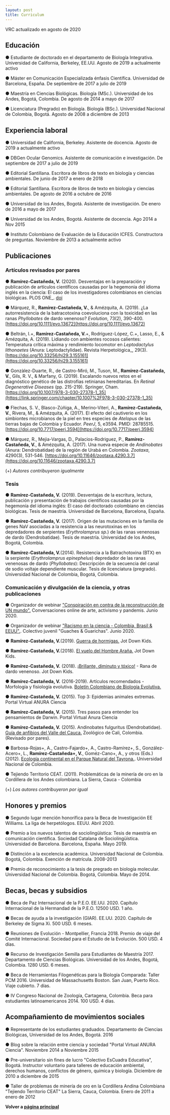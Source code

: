 ```yaml
---
layout: post
title: Curriculum
---
```

VRC actualizado en agosto de 2020

## Educación 
● Estudiante de doctorado en el departamento de Biología Integrativa. Universidad de California, Berkeley, EE.UU. Agosto de 2019 a actualmente activo

● Máster en Comunicación Especializada énfasis Científica. Universidad de Barcelona, España. De septiembre de 2017 a julio de 2019

● Maestría en Ciencias Biológicas. Biología (MSc.). Universidad de los Andes, Bogotá, Colombia. De agosto de 2014 a mayo de 2017

● Licenciatura (Pregrado) en Biología. Biología (BSc.). Universidad Nacional de Colombia, Bogotá.  Agosto de 2008 a diciembre de 2013


## Experiencia laboral
● Universidad de California, Berkeley. Asistente de docencia. Agosto de 2019 a actualmente activo

● DBGen Ocular Genomics. Asistente de comunicación e investigación. De septiembre de 2017 a julio de 2019

● Editorial Santillana. Escritora de libros de texto en biología y ciencias ambientales. De junio de 2017 a enero de 2018

● Editorial Santillana. Escritora de libros de texto en biología y ciencias ambientales. De agosto de 2016 a octubre de 2016

● Universidad de los Andes, Bogotá. Asistente de investigación. De enero de 2016 a mayo de 2017

● Universidad de los Andes, Bogotá. Asistente de docencia. Ago 2014 a Nov 2015

● Instituto Colombiano de Evaluación de la Educación ICFES. Constructora de preguntas. Noviembre de 2013 a actualmente activo


## Publicaciones

### Artículos revisados por pares

● **Ramírez-Castañeda, V.** (2020). Desventajas en la preparación y publicación de artículos científicos causadas por la hegemonia del idioma inglés en la ciencia: El caso de los investigadores colombianos en ciencias biológicas. PLOS ONE_. [doi](https://journals.plos.org/plosone/article?id=10.1371/journal.pone.0238372)

● Márquez, R., **Ramírez-Castañeda, V.**, & Amézquita, A. (2019). ¿La autorresistencia de la batracotoxina coevoluciona con la toxicidad en las ranas _Phyllobates_ de dardo venenoso? _Evolution_, 73(2), 390-400. [https://doi.org/10.1111/evo.13672](https://doi.org/10.1111/evo.13672)

● Beltrán, I.+, **Ramírez-Castañeda, V.**+, Rodríguez-López, C.+, Lasso, E., & Amézquita, A. (2019). Lidiando con ambientes rocosos calientes: Temperatura crítica máxima y rendimiento locomotor en _Leptodactylus lithonaetes_ (Anura: Leptodactylidae). Revista Herpetológica_, 29(3). [https://doi.org/10.33256/hj29.3.155161](https://doi.org/10.33256/hj29.3.155161)

● Gonzàlez-Duarte, R., de Castro-Miró, M., Tuson, M., **Ramírez-Castañeda, V.**, Gils, R. V., & Marfany, G. (2019). Escalando nuevos retos en el diagnóstico genético de las distrofias retinianas hereditarias. En _Retinal Degenerative Diseases_ (pp. 215-219). Springer, Cham.[https://doi.org/10.1007/978-3-030-27378-1_35](https://link.springer.com/chapter/10.1007%2F978-3-030-27378-1_35)

● Flechas, S. V., Blasco-Zúñiga, A., Merino-Viteri, A., **Ramírez-Castañeda, V.**, Rivera, M., & Amézquita, A. (2017). El efecto del cautiverio en los simbiontes microbianos de la piel en tres especies de _Atelopus_ de las tierras bajas de Colombia y Ecuador. _PeerJ_, 5, e3594. PMID: 28785515. [https://doi.org/10.7717/peerj.3594](https://doi.org/10.7717/peerj.3594)

● Márquez, R., Mejia-Vargas, D., Palacios-Rodriguez, P., **Ramírez-Castañeda, V.**, & Amézquita, A. (2017). Una nueva especie de _Andinobates_ (Anura: Dendrobatidae) de la región de Urabá en Colombia. _Zootaxa_, 4290(3), 531-546. [https://doi.org/10.11646/zootaxa.4290.3.7](https://doi.org/10.11646/zootaxa.4290.3.7)

(+) _Autores contribuyeron igualmente_ 

### Tesis
● **Ramírez-Castañeda, V.** (2019). Desventajas de la escritura, lectura, publicación y presentación de trabajos científicos causadas por la hegemonía del idioma inglés: El caso del doctorado colombiano en ciencias biológicas. Tesis de maestría. Universidad de Barcelona, Barcelona, España.

● **Ramírez-Castañeda, V.** (2017). Origen de las mutaciones en la familia de genes NaV asociadas a la resistencia a las neurotoxinas en los depredadores de serpientes (_Erythrolamprus sp._) de las ranas venenosas de dardo (Dendrobatidae). Tesis de maestría. Universidad de los Andes, Bogotá, Colombia.

● **Ramírez-Castañeda, V.**(2014). Resistencia a la Batrachotoxina (BTX) en la serpiente (_Erythrolamprus epinephelus_) depredador de las ranas venenosas de dardo (_Phyllobates_): Descripción de la secuencia del canal de sodio voltaje dependiente muscular. Tesis de licenciatura (pregrado). Universidad Nacional de Colombia, Bogotá, Colombia.

### Comunicación y divulgación de la ciencia, y otras publicaciones
●	Organizador de webinar ["Conspiración en contra de la reconstrucción de UN mundo".](https://www.facebook.com/conspiracionescontralareconstruccion) Conversaciones online de arte, activismo y pandemis. Junio 2020.

●	Organizador de webinar ["Racismo en la ciencia - Colombia, Brasil & EEUU".](https://www.facebook.com/106234834388119/videos/907545009759554). Colectivo juvenil "Guaches & Guarichas". Junio 2020. 

● **Ramírez-Castañeda, V.**(2019). [Guerra de hormigas.](https://github.com/esperando370/vramirezc_website/blob/master/JDK/JDK11%20-%20Hormigas.png) Jot Down Kids.

● **Ramírez-Castañeda, V.**(2018). [El vuelo del Hombre Araña.](https://github.com/esperando370/vramirezc_website/blob/master/JDK/JDK10_Vuelo%20ara%CC%81cnido.png) Jot Down Kids.

● **Ramírez-Castañeda, V.** (2018). [¡Brillante, diminuto y tóxico!](https://github.com/esperando370/vramirezc_website/blob/master/JDK/JDK9_Rana%20amarilla.png) - Rana de dardo venenoso. Jot Down Kids.

● **Ramírez-Castañeda, V.** (2016-2019). Artículos recomendados - Morfología y fisiología evolutiva. [Boletín Colombiano de Biología Evolutiva.](https://issuu.com/boletincolevol/docs/boletincolevol_2019-1)

● **Ramírez-Castañeda, V.** (2015). Top 3: Epidemias animales extremas. Portal Virtual ANURA Ciencia

● **Ramírez-Castañeda, V.** (2015). Tres pasos para entender los pensamientos de Darwin. Portal Virtual Anura Ciencia

● **Ramírez-Castañeda, V.** (2015). Andinobates fulguritus (Dendrobatidae). [Guía de anfibios del Valle del Cauca.](http://anfibiosdelvalledelcauca.com/) Zoológico de Cali, Colombia. (Revisado por pares). 

● Barbosa-Rojas+, A., Castro-Fajardo+, A., Castro-Ramírez+, S., González-Acero+, L., **Ramírez-Castañeda+, V.**, Goméz-Cano+, A., y otros (Eds.) (2012). [Ecología continental en el Parque Natural del Tayrona.](http://www.bdigital.unal.edu.co/9232/1/gabrielpinilla.2012.pdf). Universidad Nacional de Colombia. 

● Tejiendo Territorio CEAT. (2011). Problemáticas de la minería de oro en la Cordillera de los Andes colombiana. La Sierra, Cauca - Colombia

(+) _Los autores contribuyeron por igual_ 


## Honores y premios
● Segundo lugar mención honorífica para la Beca de Investigación EE Williams. La liga de herpetólogos. EEUU.  Abril 2020.

● Premio a los nuevos talentos de sociolingüística: Tesis de maestría en comunicación científica. Sociedad Catalana de Sociolingüística. Universidad de Barcelona. Barcelona, España. Mayo 2019.

● Distinción a la excelencia académica. Universidad Nacional de Colombia. Bogotá, Colombia. Exención de matrícula. 2008-2013

● Premio de reconocimiento a la tesis de pregrado en biología molecular. Universidad Nacional de Colombia. Bogotá, Colombia. Mayo de 2014.


## Becas, becas y subsidios
● Beca de Paz Internacional de la P.E.O. EE.UU. 2020. Capítulo Internacional de la Hermandad de la P.E.O. 12500 USD. 1 año.

● Becas de ayuda a la investigación (GIAR). EE.UU. 2020. Capítulo de Berkeley de Sigma Xi. 500 USD. 6 meses.

● Reuniones de Evolución - Montpellier, Francia 2018. Premio de viaje del Comité Internacional. Sociedad para el Estudio de la Evolución. 500 USD. 4 días.

● Recurso de Investigación Semilla para Estudiantes de Maestría 2017. Departamento de Ciencias Biológicas. Universidad de los Andes, Bogotá, Colombia. 1280 USD. 6 meses.

● Beca de Herramientas Filogenéticas para la Biología Comparada: Taller PCM 2016. Universidad de Massachusetts Boston. San Juan, Puerto Rico. Viaje cubierto. 7 días.

● IV Congreso Nacional de Zoología, Cartagena, Colombia. Beca para estudiantes latinoamericanos 2014. 100 USD. 4 días.


## Acompañamiento de movimientos sociales
● Representante de los estudiantes graduados. Departamento de Ciencias Biológicas, Universidad de los Andes, Bogotá. 2016

● Blog sobre la relación entre ciencia y sociedad "Portal Virtual ANURA Ciencia". Noviembre 2014 a Noviembre 2015

● Pre-universitario sin fines de lucro "Colectivo EsCuadra Educativa", Bogotá. Instructor voluntario para talleres de educación ambiental, derechos humanos, conflictos de género, química y biología. Diciembre de 2010 a diciembre de 2015

● Taller de problemas de minería de oro en la Cordillera Andina Colombiana "Tejiendo Territorio CEAT" La Sierra, Cauca, Colombia. Enero de 2011 a enero de 2012

**Volver a [página principal](./index_es.md/)**

